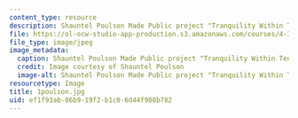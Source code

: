 ```yaml
---
content_type: resource
description: Shauntel Poulson Made Public project "Tranquility Within Tension"
file: https://ol-ocw-studio-app-production.s3.amazonaws.com/courses/4-301-introduction-to-the-visual-arts-spring-2007/ef1f93ab86b919f2b1c06d44f988b782_1poulson.jpg
file_type: image/jpeg
image_metadata:
  caption: Shauntel Poulson Made Public project "Tranquility Within Tension"
  credit: Image courtesy of Shauntel Poulson
  image-alt: Shauntel Poulson Made Public project "Tranquility Within Tension"
resourcetype: Image
title: 1poulson.jpg
uid: ef1f93ab-86b9-19f2-b1c0-6d44f988b782
---
```

